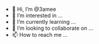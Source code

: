 - 👋 Hi, I’m @3amee
- 👀 I’m interested in ...
- 🌱 I’m currently learning ...
- 💞️ I’m looking to collaborate on ...
- 📫 How to reach me ...

<!---
3amee/3amee is a ✨ special ✨ repository because its `README.md` (this file) appears on your GitHub profile.
You can click the Preview link to take a look at your changes.
--->
